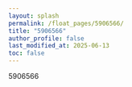 ```yaml
---
layout: splash
permalink: /float_pages/5906566/
title: "5906566"
author_profile: false
last_modified_at: 2025-06-13
toc: false
---
```

 
5906566
